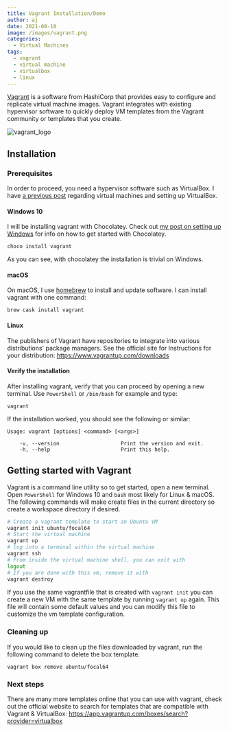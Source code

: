 ```yaml
---
title: Vagrant Installation/Demo
author: aj
date: 2021-08-10
image: /images/vagrant.png
categories:
  - Virtual Machines
tags:
  - vagrant
  - virtual machine
  - virtualbox
  - linux
---
```

 

[Vagrant][1] is a software from HashiCorp that provides easy to configure and replicate virtual machine images. Vagrant integrates with existing hypervisor software to quickly deploy VM templates from the Vagrant community or templates that you create.

![vagrant_logo](/images/vagrant.png)

## Installation

### Prerequisites

In order to proceed, you need a hypervisor software such as VirtualBox. I have [a previous post][2] regarding virtual machines and setting up VirtualBox.

#### Windows 10

I will be installing vagrant with Chocolatey. Check out [my post on setting up Windows][3] for info on how to get started with Chocolatey.

`choco install vagrant`

As you can see, with chocolatey the installation is trivial on Windows.

#### macOS

On macOS, I use [homebrew][4] to install and update software. I can install vagrant with one command:

`brew cask install vagrant`

#### Linux

The publishers of Vagrant have repositories to integrate into various distributions' package managers. See the official site for Instructions for your distribution: https://www.vagrantup.com/downloads

#### Verify the installation

After installing vagrant, verify that you can proceed by opening a new terminal. Use `PowerShell` or `/bin/bash` for example and type:

`vagrant`

If the installation worked, you should see the following or similar:

```
Usage: vagrant [options] <command> [<args>]

    -v, --version                    Print the version and exit.
    -h, --help                       Print this help.
```

## Getting started with Vagrant

Vagrant is a command line utility so to get started, open a new terminal. Open `PowerShell` for Windows 10 and `bash` most likely for Linux & macOS. The following commands will make create files in the current directory so create a workspace directory if desired.

```bash
# Create a vagrant template to start an Ubuntu VM 
vagrant init ubuntu/focal64
# Start the virtual machine
vagrant up
# log into a terminal within the virtual machine
vagrant ssh
# From inside the virtual machine shell, you can exit with
logout
# If you are done with this vm, remove it with
vagrant destroy
```

If you use the same vagrantfile that is created with `vagrant init` you can create a new VM with the same template by running `vagrant up` again. This file will contain some default values and you can modify this file to customize the vm template configuration.

### Cleaning up

If you would like to clean up the files downloaded by vagrant, run the following command to delete the box template.

```
vagrant box remove ubuntu/focal64
```

### Next steps

There are many more templates online that you can use with vagrant, check out the official website to search for templates that are compatible with Vagrant & VirtualBox: https://app.vagrantup.com/boxes/search?provider=virtualbox

 [1]: https://www.vagrantup.com/
 [2]: /posts/getting-started-with-virtual-machines/
 [3]: /posts/setting-up-windows/
 [4]: https://brew.sh